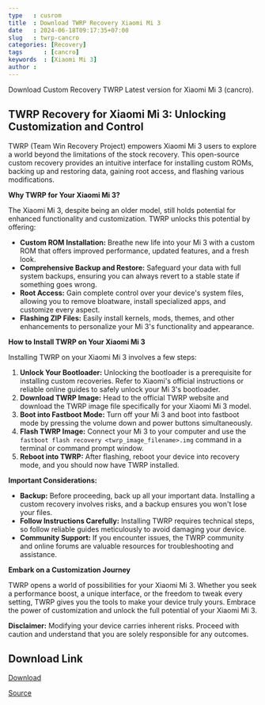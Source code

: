 ```yaml
---
type   : cusrom
title  : Download TWRP Recovery Xiaomi Mi 3
date   : 2024-06-18T09:17:35+07:00
slug   : twrp-cancro
categories: [Recovery]
tags      : [cancro]
keywords  : [Xiaomi Mi 3]
author : 
---
```


Download Custom Recovery TWRP Latest version for Xiaomi Mi 3 (cancro).

## TWRP Recovery for Xiaomi Mi 3: Unlocking Customization and Control

TWRP (Team Win Recovery Project) empowers Xiaomi Mi 3 users to explore a world beyond the limitations of the stock recovery. This open-source custom recovery provides an intuitive interface for installing custom ROMs, backing up and restoring data, gaining root access, and flashing various modifications.

**Why TWRP for Your Xiaomi Mi 3?**

The Xiaomi Mi 3, despite being an older model, still holds potential for enhanced functionality and customization. TWRP unlocks this potential by offering:

* **Custom ROM Installation:**  Breathe new life into your Mi 3 with a custom ROM that offers improved performance, updated features, and a fresh look.
* **Comprehensive Backup and Restore:** Safeguard your data with full system backups, ensuring you can always revert to a stable state if something goes wrong.
* **Root Access:** Gain complete control over your device's system files, allowing you to remove bloatware, install specialized apps, and customize every aspect.
* **Flashing ZIP Files:** Easily install kernels, mods, themes, and other enhancements to personalize your Mi 3's functionality and appearance.

**How to Install TWRP on Your Xiaomi Mi 3**

Installing TWRP on your Xiaomi Mi 3 involves a few steps:

1. **Unlock Your Bootloader:**  Unlocking the bootloader is a prerequisite for installing custom recoveries. Refer to Xiaomi's official instructions or reliable online guides to safely unlock your Mi 3's bootloader.
2. **Download TWRP Image:** Head to the official TWRP website and download the TWRP image file specifically for your Xiaomi Mi 3 model.
3. **Boot into Fastboot Mode:** Turn off your Mi 3 and boot into fastboot mode by pressing the volume down and power buttons simultaneously.
4. **Flash TWRP Image:** Connect your Mi 3 to your computer and use the `fastboot flash recovery <twrp_image_filename>.img` command in a terminal or command prompt window.
5. **Reboot into TWRP:** After flashing, reboot your device into recovery mode, and you should now have TWRP installed.

**Important Considerations:**

* **Backup:** Before proceeding, back up all your important data. Installing a custom recovery involves risks, and a backup ensures you won't lose your files.
* **Follow Instructions Carefully:** Installing TWRP requires technical steps, so follow reliable guides meticulously to avoid damaging your device.
* **Community Support:** If you encounter issues, the TWRP community and online forums are valuable resources for troubleshooting and assistance.

**Embark on a Customization Journey**

TWRP opens a world of possibilities for your Xiaomi Mi 3. Whether you seek a performance boost, a unique interface, or the freedom to tweak every setting, TWRP gives you the tools to make your device truly yours. Embrace the power of customization and unlock the full potential of your Xiaomi Mi 3.

**Disclaimer:** Modifying your device carries inherent risks. Proceed with caution and understand that you are solely responsible for any outcomes.


## Download Link
[Download](https://dl.twrp.me/cancro)

[Source](https://twrp.me/xiaomi/xiaomimi3.html)


